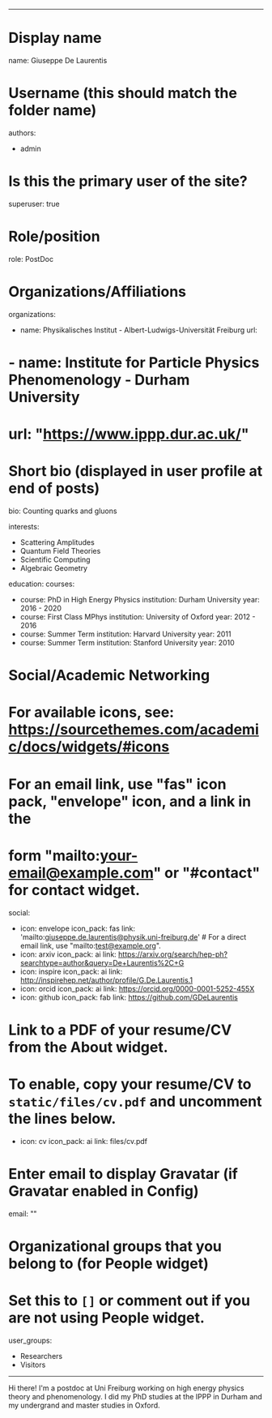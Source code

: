  ---
# Display name
name: Giuseppe De Laurentis

# Username (this should match the folder name)
authors:
- admin

# Is this the primary user of the site?
superuser: true

# Role/position
role: PostDoc

# Organizations/Affiliations
organizations:
- name: Physikalisches Institut - Albert-Ludwigs-Universität Freiburg
  url:
# - name: Institute for Particle Physics Phenomenology - Durham University
#   url: "https://www.ippp.dur.ac.uk/"

# Short bio (displayed in user profile at end of posts)
bio: Counting quarks and gluons

interests:
- Scattering Amplitudes
- Quantum Field Theories
- Scientific Computing
- Algebraic Geometry

education:
  courses:
  - course: PhD in High Energy Physics
    institution: Durham University
    year: 2016 - 2020
  - course: First Class MPhys
    institution: University of Oxford
    year: 2012 - 2016
  - course: Summer Term
    institution: Harvard University
    year: 2011
  - course: Summer Term
    institution: Stanford University
    year: 2010

# Social/Academic Networking
# For available icons, see: https://sourcethemes.com/academic/docs/widgets/#icons
#   For an email link, use "fas" icon pack, "envelope" icon, and a link in the
#   form "mailto:your-email@example.com" or "#contact" for contact widget.
social:
- icon: envelope
  icon_pack: fas
  link: 'mailto:giuseppe.de.laurentis@physik.uni-freiburg.de'  # For a direct email link, use "mailto:test@example.org".
- icon: arxiv
  icon_pack: ai
  link: https://arxiv.org/search/hep-ph?searchtype=author&query=De+Laurentis%2C+G
- icon: inspire
  icon_pack: ai
  link: http://inspirehep.net/author/profile/G.De.Laurentis.1
- icon: orcid
  icon_pack: ai
  link: https://orcid.org/0000-0001-5252-455X
- icon: github
  icon_pack: fab
  link: https://github.com/GDeLaurentis
# Link to a PDF of your resume/CV from the About widget.
# To enable, copy your resume/CV to `static/files/cv.pdf` and uncomment the lines below.  
- icon: cv
  icon_pack: ai
  link: files/cv.pdf

# Enter email to display Gravatar (if Gravatar enabled in Config)
email: ""
  
# Organizational groups that you belong to (for People widget)
#   Set this to `[]` or comment out if you are not using People widget.  
user_groups:
- Researchers
- Visitors
---

Hi there! I'm a postdoc at Uni Freiburg working on high energy physics theory and phenomenology. I did my PhD studies at the IPPP in Durham and my undergrand and master studies in Oxford.